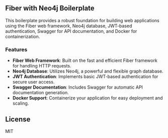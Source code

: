 ## Fiber with Neo4j Boilerplate

This boilerplate provides a robust foundation for building web applications using the Fiber web framework, Neo4j database, JWT-based authentication, Swagger for API documentation, and Docker for containerization.

### Features

- **Fiber Web Framework**: Built on the fast and efficient Fiber framework for handling HTTP requests.
- **Neo4j Database**: Utilizes Neo4j, a powerful and flexible graph database.
- **JWT Authentication**: Implements basic JWT-based authentication for secure user access.
- **Swagger Documentation**: Includes Swagger for automatic API documentation generation.
- **Docker Support**: Containerize your application for easy deployment and scaling.


## License

MIT